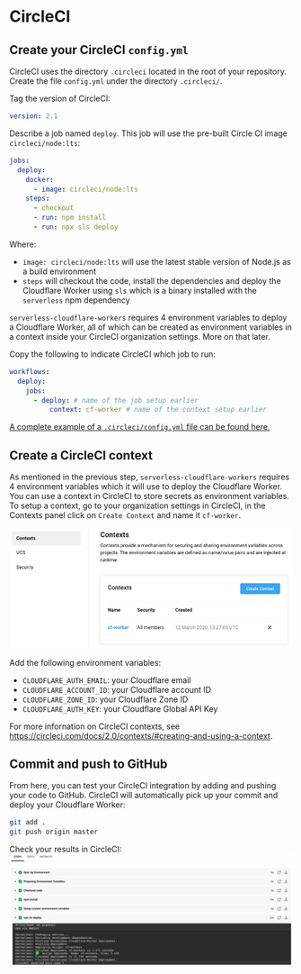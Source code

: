# CircleCI

## Create your CircleCI `config.yml`
CircleCI uses the directory `.circleci` located in the root of your repository. Create the file `config.yml` under the directory `.circleci/`.

Tag the version of CircleCI:
````yaml
version: 2.1
````

Describe a job named `deploy`. This job will use the pre-built Circle CI image `circleci/node:lts`:
```yaml
jobs:
  deploy:
    docker:
      - image: circleci/node:lts
    steps:
      - checkout
      - run: npm install
      - run: npx sls deploy
```

Where:
* `image: circleci/node:lts` will use the latest stable version of Node.js as a build environment
* `steps` will checkout the code, install the dependencies and deploy the Cloudflare Worker using `sls` which is a binary installed with the `serverless` npm dependency

`serverless-cloudflare-workers` requires 4 environment variables to deploy a Cloudflare Worker, all of which can be created as environment variables in a context inside your CircleCI organization settings. More on that later.

Copy the following to indicate CircleCI which job to run:
```yaml
workflows:
  deploy:
    jobs:
      - deploy: # name of the job setup earlier
          context: cf-worker # name of the context setup earlier
```

[A complete example of a `.circleci/config.yml` file can be found here.](../.circleci/config.yml)

## Create a CircleCI context
As mentioned in the previous step, `serverless-cloudflare-workers` requires 4 environment variables which it will use to deploy the Cloudflare Worker. You can use a context in CircleCI to store secrets as environment variables. To setup a context, go to your organization settings in CircleCI, in the Contexts panel click on `Create Context` and name it `cf-worker`.

![Create context in CircleCI](circlecicontext.png)

Add the following environment variables:
* `CLOUDFLARE_AUTH_EMAIL`: your Cloudflare email
* `CLOUDFLARE_ACCOUNT_ID`: your Cloudflare account ID
* `CLOUDFLARE_ZONE_ID`: your Cloudflare Zone ID
* `CLOUDFLARE_AUTH_KEY`: your Cloudflare Global API Key

For more infornation on CircleCI contexts, see https://circleci.com/docs/2.0/contexts/#creating-and-using-a-context.

## Commit and push to GitHub
From here, you can test your CircleCI integration by adding and pushing your code to GitHub. CircleCI will automatically pick up your commit and deploy your Cloudflare Worker:
```bash
git add .
git push origin master
```

Check your results in CircleCI:
![CircleCI results](circleciresults.png)
